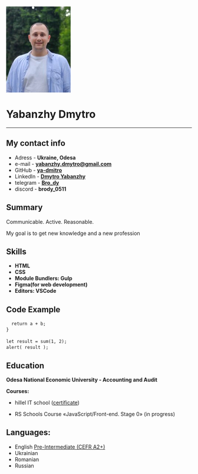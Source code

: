 ![photo](img/photo_s.jpg)
# Yabanzhy Dmytro
---
## My contact info

- Adress - **Ukraine, Odesa**
- e-mail - **[yabanzhy.dmytro@gmail.com](yabanzhy.dmytro@gmail.com)**
- GitHub - **[ya-dmitro](https://github.com/ya-dmitro)**
- LinkedIn - **[Dmytro Yabanzhy](https://www.linkedin.com/in/dmytro-yabanzhy-a0b08b147/)**
- telegram - **[Bro_dy](t.me/Bro_dy)**
- discord - **brody_0511**


## Summary

Communicable. Active. Reasonable.

My goal is to get new knowledge and a new profession


## Skills

- **HTML**
- **CSS**
- **Module Bundlers: Gulp**
- **Figma(for web development)**
- **Editors:  VSCode**

## Code Example

```function sum(a, b) {  
  return a + b;  
}  

let result = sum(1, 2);  
alert( result );
```


## Education

**Odesa National Economic University - Accounting and Audit**

**Courses:**
- hillel IT school ([certificate](https://certificate.ithillel.ua/view/40442905))

- RS Schools Course «JavaScript/Front-end. Stage 0» (in progress)


## Languages:

- English [Pre-Intermediate (CEFR A2+)](https://test.str.by/mod/quiz/view.php?id=1176)
- Ukrainian
- Romanian
- Russian 